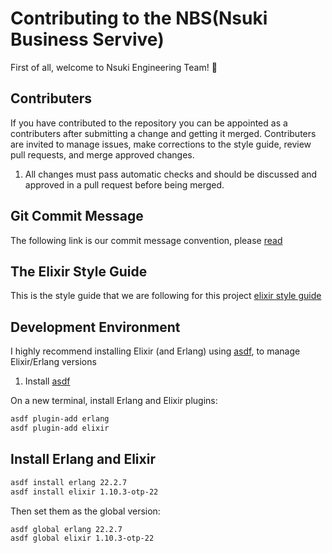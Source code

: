 # Contributing to the NBS(Nsuki Business Servive)

First of all, welcome to Nsuki Engineering Team! :raised_hands:

## Contributers

If you have contributed to the repository you can be appointed as a contributers
after submitting a change and getting it merged. Contributers are invited to manage issues, make corrections to the style guide, review pull requests, and
merge approved changes.

1. All changes must pass automatic checks and should be discussed and approved in a pull request before being merged.

## Git Commit Message

The following link is our commit message convention, please [read](https://chris.beams.io/posts/git-commit/)

## The Elixir Style Guide

This is the style guide that we are following for this project [elixir style guide](https://github.com/christopheradams/elixir_style_guide)

## Development Environment

I highly recommend installing Elixir (and Erlang) using [asdf](https://asdf-vm.com/#/), to manage Elixir/Erlang versions
1. Install [asdf](https://asdf-vm.com/#/core-manage-asdf-vm)

On a new terminal, install Erlang and Elixir plugins:

```bash
asdf plugin-add erlang
asdf plugin-add elixir
```

## Install Erlang and Elixir

```bash
asdf install erlang 22.2.7
asdf install elixir 1.10.3-otp-22
```
Then set them as the global version:
```bash
asdf global erlang 22.2.7
asdf global elixir 1.10.3-otp-22
```
